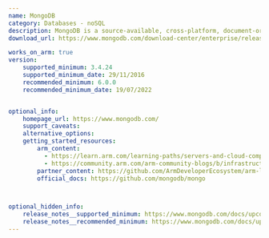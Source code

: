 ```yaml
---
name: MongoDB
category: Databases - noSQL
description: MongoDB is a source-available, cross-platform, document-oriented database program. Classified as a NoSQL database product.
download_url: https://www.mongodb.com/download-center/enterprise/releases

works_on_arm: true
version:
    supported_minimum: 3.4.24
    supported_minimum_date: 29/11/2016
    recommended_minimum: 6.0.0
    recommended_minimum_date: 19/07/2022


optional_info:
    homepage_url: https://www.mongodb.com/
    support_caveats:
    alternative_options:
    getting_started_resources:
        arm_content: 
          - https://learn.arm.com/learning-paths/servers-and-cloud-computing/mongodb/
          - https://community.arm.com/arm-community-blogs/b/infrastructure-solutions-blog/posts/mongodb-performance-on-aws-with-the-arm-graviton2    
        partner_content: https://github.com/ArmDeveloperEcosystem/arm-learning-paths/blob/main/content/learning-paths/servers-and-cloud-computing/mongodb/perf_mongodb.md 
        official_docs: https://github.com/mongodb/mongo



optional_hidden_info:
    release_notes__supported_minimum: https://www.mongodb.com/docs/upcoming/release-notes/3.4/
    release_notes__recommended_minimum: https://www.mongodb.com/docs/upcoming/release-notes/6.0/
---
```


